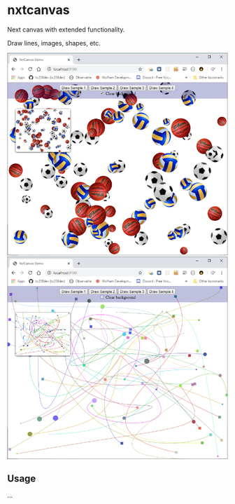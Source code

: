 # nxtcanvas

Next canvas with extended functionality.

Draw lines, images, shapes, etc.

![](2019-11-12-15-49-06.png)
![](2019-11-12-15-50-31.png)

## Usage

...
